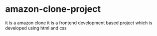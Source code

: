 # amazon-clone-project
it is a amazon clone
it is a frontend development based project which is developed using html and css 
